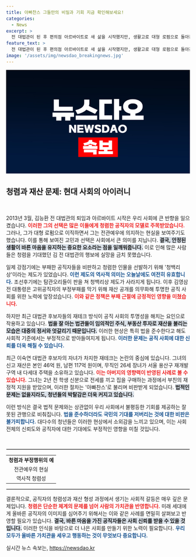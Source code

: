 ```yaml
---
title: 아빠찬스 그들만의 비밀과 기회 지금 확인해보세요!
categories:
  - News
excerpt: >
  전 대법관이 된 후 편의점 아르바이트로 새 삶을 시작했지만, 생활고로 대형 로펌으로 돌아간 김능환. 그의 행보가 우리 사회의 ‘청렴’ 이상과는 거리가 멀다는 현실을 드러내며, 재산형성에 대한 특혜 논란이 다시 불거졌다.
feature_text: >
  전 대법관이 된 후 편의점 아르바이트로 새 삶을 시작했지만, 생활고로 대형 로펌으로 돌아간 김능환. 그의 행보가 우리 사회의 ‘청렴’ 이상과는 거리가 멀다는 현실을 드러내며, 재산형성에 대한 특혜 논란이 다시 불거졌다.
image: '/assets/img/newsdao_breakingnews.jpg'
---
```


<p><img src="/assets/img/newsdao_breakingnews.jpg" alt="implanttips 속보" /></p>

<h2 data-ke-size="size26">청렴과 재산 문제: 현대 사회의 아이러니</h2>

<p data-ke-size="size16">&nbsp;</p>

<p>2013년 3월, 김능환 전 대법관의 퇴임과 아르바이트 시작은 우리 사회에 큰 반향을 일으켰습니다. <b><span style="color: #ee2323;">이러한 그의 선택은 많은 이들에게 청렴한 공직자의 모델로 주목받았습니다.</span></b> 그러나, 그가 대형 로펌으로 이직하면서 그는 전관예우에 의지하는 현실을 보여주기도 했습니다. 이를 통해 보여진 고민과 선택은 사회에서 큰 의미를 지닙니다. <b><span style="background-color: #21538527;">결국, 안정된 생활이 바른 마음을 유지하는 중요한 요소라는 점을 일깨워줍니다.</span></b> 이로 인해 많은 사람들은 청렴을 기대했던 김 전 대법관의 행보에 실망을 금치 못했습니다.</p>

<p>일제 강점기에는 부패한 공직자들을 비판하고 청렴한 인물을 선발하기 위해 '청백리상'이라는 제도가 있었습니다. <b><span style="color: #1a5490;">이런 제도의 역사적 의미는 오늘날에도 여전히 유효합니다.</span></b> 조선후기에는 탐관오리들이 판을 쳐 청백리상 제도가 사라지게 됩니다. 이후 김영삼 전 대통령은 고위공직자의 부정부패를 막기 위해 재산 공개를 의무화해 투명한 공직 사회를 위한 노력에 앞장섰습니다. <b><span style="color: #ee2323;">이와 같은 정책은 부패 근절에 긍정적인 영향을 미쳤습니다.</span></b></p>

<p>하지만 최근 대법관 후보자들의 재테크 방식이 공직 사회의 투명성을 해치는 요인으로 작용하고 있습니다. <b><span style="background-color: #21538527;">법을 잘 아는 법관들이 임의적인 주식, 부동산 투자로 재산을 불리는 모습은 대중의 정서와 엇갈리기 때문입니다.</span></b> 이러한 현상은 특히 법을 준수한다고 해도 사회적 기준에서는 부정적으로 받아들여지게 됩니다. <b><span style="color: #1a5490;">이러한 문제는 공직 사회에 대한 신뢰를 더욱 해칠 수 있습니다.</span></b></p>

<p>최근 이숙연 대법관 후보자의 자녀가 차지한 재테크는 논란의 중심에 있습니다. 그녀의 신고 재산은 본인 46억 원, 남편 117억 원이며, 무직인 26세 장녀가 서울 용산구 재개발구역 내 다세대 주택을 소유하고 있습니다. <b><span style="color: #ee2323;">이는 아버지의 영향력이 반영된 사례로 볼 수 있습니다.</span></b> 그녀는 2년 전 학생 신분으로 전세를 끼고 집을 구매하는 과정에서 부친의 재정적 지원을 받았으며, 이러한 절차는 '아빠찬스'로 불리며 비판받게 되었습니다. <b><span style="background-color: #21538527;">법적인 문제는 없을지라도, 청년들의 박탈감은 더욱 커지고 있습니다.</span></b></p>

<p>이런 방식은 결국 법적 문제와는 상관없이 우리 사회에서 불평등한 기회를 제공하는 잘못된 관행으로 비춰집니다. <b><span style="color: #1a5490;">법을 준수하더라도 국민의 기대를 저버리는 것에 대한 비판은 불가피합니다.</span></b> 대다수의 청년들은 이러한 현상에서 소외감을 느끼고 있으며, 이는 사회 전체의 신뢰도와 공직자에 대한 기대에도 부정적인 영향을 미칠 것입니다. <p data-ke-size="size16">&nbsp;</p></p>

<hr style="border: 1px solid #ccc;">

<table style="width: 100%;">
    <tr>
        <td style="text-align: center; height: 17px;"><b>청렴과 부정행위의 예</b></td>
    </tr>
    <tr>
        <td style="text-align: center; height: 17px;">전관예우의 현실</td>
    </tr>
    <tr>
        <td style="text-align: center; height: 17px;">역사적 청렴성</td>
    </tr>
</table>

<hr style="border: 1px solid #ccc;">

<p>결론적으로, 공직자의 청렴성과 재산 형성 과정에서 생기는 사회적 갈등은 매우 깊은 문제입니다. <b><span style="color: #ee2323;">청렴은 단순한 체계의 문제를 넘어 사람의 가치관을 반영합니다.</span></b> 미래 세대에게 올바른 공직자의 이미지를 심어주기 위해서는 이와 같은 사례를 면밀히 살펴보고 반영할 필요가 있습니다. <b><span style="background-color: #21538527;">결국, 바른 마음을 가진 공직자들은 사회 신뢰를 받을 수 있을 것입니다.</span></b> 이러한 인식을 바탕으로 더 나은 사회를 만들기 위한 노력이 필요합니다. <b><span style="color: #1a5490;">우리 모두가 올바른 가치관을 세우고 행동하는 것이 무엇보다 중요합니다.</span></b></p>
실시간 뉴스 속보는, <a href="https://newsdao.kr" rel="dofollow">https://newsdao.kr</a>


